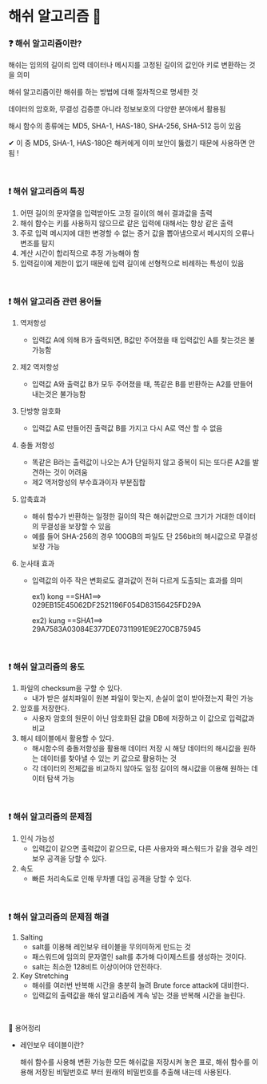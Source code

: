 # 해쉬 알고리즘 🔑

### ❓ 해쉬 알고리즘이란?

해쉬는 임의의 길이릐 입력 데이터나 메시지를 고정된 길이의 값인아 키로 변환하는 것을 의미

해쉬 알고리즘이란 해쉬를 하는 방법에 대해 절차적으로 명세한 것

데이터의 암호화, 무결성 검증뿐 아니라 정보보호의 다양한 분야에서 활용됨

해시 함수의 종류에는 MD5, SHA-1, HAS-180, SHA-256, SHA-512 등이 있음

✔ 이 중 MD5, SHA-1, HAS-180은 해커에게 이미 보안이 뚫렸기 때문에 사용하면 안됨 !

<br/>

### ❗ 해쉬 알고리즘의 특징

1. 어떤 길이의 문자열을 입력받아도 고정 길이(의 해쉬 결과값을 출력
2. 해쉬 함수는 키를 사용하지 않으므로 같은 입력에 대해서는 항상 같은 출력
3. 주로 입력 메시지에 대한 변경할 수 없는 증거 값을 뽑아냄으로서 메시지의 오류나 변조를 탐지
4. 계산 시간이 합리적으로 추정 가능해야 함
5. 입력길이에 제한이 없기 때문에 입력 길이에 선형적으로 비례하는 특성이 있음

<br/>

### ❗ 해쉬 알고리즘 관련 용어들

1. 역저항성

   * 입력값 A에 의해 B가 출력되면, B값만 주어졌을 때 입력값인 A를 찾는것은 불가능함

2. 제2 역저항성

   * 입력값 A와 출력값 B가 모두 주어졌을 때, 똑같은 B를 반환하는 A2를 만들어 내는것은 불가능함

3. 단방향 암호화

   * 입력값 A로 만들어진 출력값 B를 가지고 다시 A로 역산 할 수 없음

4. 충돌 저항성

   * 똑같은 B라는 출력값이 나오는 A가 단일하지 않고 중복이 되는 또다른 A2를 발견하는 것이 어려움
   * 제2 역저항성의 부수효과이자 부분집합

5. 압축효과

   * 해쉬 함수가 반환하는 일정한 길이의 작은 해쉬값만으로 크기가 거대한 데이터의 무결성을 보장할 수 있음
   * 예를 들어 SHA-256의 경우 100GB의 파일도 단 256bit의 해시값으로 무결성 보장 가능

6. 눈사태 효과

   * 입력값의 아주 작은 변화로도 결과값이 전혀 다르게 도출되는 효과를 의미

     ex1) kong  ==SHA1==>  029EB15E45062DF2521196F054D83156425FD29A

     ex2) kung ==SHA1==>   29A7583A03084E377DE07311991E9E270CB75945

<br/>

### ❗ 해쉬 알고리즘의 용도

1. 파일의 checksum을 구할 수 있다.
   * 내가 받은 설치파일이 원본 파일이 맞는지, 손실이 없이 받아졌는지 확인 가능
2. 암호를 저장한다.
   * 사용자 암호의 원문이 아닌 암호화된 값을 DB에 저장하고 이 값으로 입력값과 비교
3. 해시 테이블에서 활용할 수 있다.
   * 해시함수의 충돌저항성을 활용해 데이터 저장 시 해당 데이터의 해시값을 원하는 데이터를 찾아낼 수 있는 키 값으로 활용하는 것
   * 각 데이터의 전체값을 비교하지 않아도 일정 길이의 해시값을 이용해 원하는 데이터 탐색 가능

<br/>

### ❗ 해쉬 알고리즘의 문제점

1. 인식 가능성
   * 입력값이 같으면 출력값이 같으므로, 다른 사용자와 패스워드가 같을 경우 레인보우 공격을 당할 수 있다. 
2. 속도
   * 빠른 처리속도로 인해 무차별 대입 공격을 당할 수 있다.

<br/>

### ❗ 해쉬 알고리즘의 문제점 해결

1. Salting
   * salt를 이용해 레인보우 테이블을 무의미하게 만드는 것
   * 패스워드에 임의의 문자열인 salt를 추가해 다이제스트를 생성하는 것이다.
   * salt는 최소한 128비트 이상이어야 안전하다.
2. Key Stretching
   * 해쉬를 여러번 반복해 시간을 충분히 늘려 Brute force attack에 대비한다.
   * 입력값의 출력값을 해쉬 알고리즘에 계속 넣는 것을 반복해 시간을 늘린다.

<br/>

🚩 용어정리

* 레인보우 테이블이란?

  해쉬 함수를 사용해 변환 가능한 모든 해쉬값을 저장시켜 놓은 표로, 해쉬 함수를 이용해 저장된 비밀번호로 부터 원래의 비밀번호를 추출해 내는데 사용된다.

